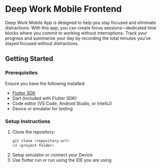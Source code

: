 # Deep Work Mobile Frontend

Deep Work Mobile App is designed to help you stay focused and eliminate distractions. With this app, you can create focus sessions—dedicated time blocks where you commit to working without interruptions. Track your progress and summarize your day by recording the total minutes you’ve stayed focused without distractions.
## Getting Started

### Prerequisites
Ensure you have the following installed:

- [Flutter SDK](https://flutter.dev/docs/get-started/install)
- Dart (included with Flutter SDK)
- Code editor (VS Code, Android Studio, or IntelliJ)
- Device or emulator for testing

### Setup Instructions
1. Clone the repository:
   ```sh
   git clone <repository-url>
   cd <project-folder>

2. Setup simulator or connect your Device
3. Use flutter run or run using the IDE you are using


